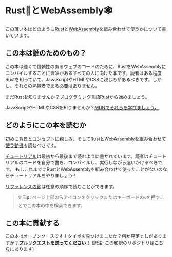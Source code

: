 # Rust🦀とWebAssembly🕸

<!-- # Rust 🦀 and WebAssembly 🕸 -->

この薄い本はどのように[Rust][]と[WebAssembly][]を組み合わせて使うかについて書いています。

<!-- This small book describes how to use [Rust][] and [WebAssembly][] together. -->

## この本は誰のためのもの？

<!-- ## Who is this book for? -->

この本は速くて信頼性のあるウェブのコードのために、RustをWebAssemblyにコンパイルすることに興味があるすべての人に向けた本です。読者はある程度Rustを知っていて、JavaScriptやHTMLやCSSに親しみがあるべきです。しかし、それらの熟練者である必要はありません。

<!-- This book is for anyone interested in compiling Rust to WebAssembly for fast,
reliable code on the Web. You should know some Rust, and be familiar with
JavaScript, HTML, and CSS. You don't need to be an expert in any of them. -->

まだRustを知りませんか？[プログラミング言語Rustから始めましょう。][trpl]

<!-- Don't know Rust yet? [Start with *The Rust Programming Language* first.][trpl] -->

JavaScriptやHTMLやCSSを知りませんか？[MDNでそれらを学びましょう。][mdn]

<!-- Don't know JavaScript, HTML, or CSS? [Learn about them on MDN.][mdn] -->

## どのようにこの本を読むか

<!-- ## How to read this book -->

初めに[背景とコンセプト][background]に親しみ、そして[RustとWebAssemblyを組み合わせて使う動機][why-rust-wasm]も読むべきです。

<!-- You should read [the motivation for using Rust and WebAssembly
together][why-rust-wasm], as well as familiarize yourself with the [background
and concepts][background] first. -->

[チュートリアル][tutorial]は最初から最後まで読むように書かれています。読者はチュートリアルのコードを自分で書き、コンパイルし、実行しながら追いかけるべきです。
もしこれまでにRustとWebAssemblyを組み合わせて使ったことがないのならチュートリアルをやりましょう！

<!-- The [tutorial][] is written to be read from start to finish. You should follow
along: writing, compiling, and running the tutorial's code yourself. If you
haven't used Rust and WebAssembly together before, do the tutorial! -->

[リファレンスの節][reference]は任意の順序で読むことができます。

<!-- The [reference sections][reference] may be perused in any order. -->

> **💡 Tip:** ページ上部の🔍アイコンをクリックまたはキーボードの`s`を押すことでこの本の中を検索できます。

<!-- > **💡 Tip:** You can search through this book by clicking on the 🔍 icon at the
> top of the page, or by pressing the `s` key. -->

## この本に貢献する

<!-- ## Contributing to this book -->

この本はオープンソースです！タイポを見つけましたか？何か見落としがありますか？[**プルリクエストを送ってください！**][repo] (訳注: この和訳のリポジトリは[こちら][repo-ja]にあります)

<!-- This book is open source! Find a typo? Did we overlook something? [**Send us a
pull request!**][repo] -->

[Rust]: https://www.rust-lang.org
[WebAssembly]: https://webassembly.org/
[trpl]: https://doc.rust-lang.org/book/
[mdn]: https://developer.mozilla.org/en-US/docs/Learn
[why-rust-wasm]: ./why-rust-and-webassembly.html
[background]: ./background-and-concepts.html
[tutorial]: ./game-of-life/introduction.html
[reference]: ./reference/index.html
[repo]: https://github.com/rustwasm/book
[repo-ja]: https://github.com/moshg/rustwasm-book-ja
